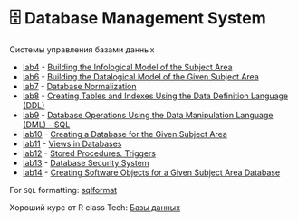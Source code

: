 # 🗄️ Database Management System


Системы управления базами данных

- [lab4](https://github.com/TemaBlag/BSU/tree/main/database_management_system/lab4) - [Building the Infological Model of the Subject Area](https://temablag.github.io/BSU/database_management_system/lab4/lab4.pdf)
- [lab6](https://github.com/TemaBlag/BSU/tree/main/database_management_system/lab6) - [Building the Datalogical Model of the Given Subject Area](https://temablag.github.io/BSU/database_management_system/lab6/lab6.pdf)
- [lab7](https://github.com/TemaBlag/BSU/tree/main/database_management_system/lab7) - [Database Normalization](https://temablag.github.io/BSU/database_management_system/lab7/lab7.pdf)
- [lab8](https://github.com/TemaBlag/BSU/tree/main/database_management_system/lab8) - [Creating Tables and Indexes Using the Data Definition Language (DDL)](https://temablag.github.io/BSU/database_management_system/lab8/lab8.pdf)
- [lab9](https://github.com/TemaBlag/BSU/tree/main/database_management_system/lab9) - [Database Operations Using the Data Manipulation Language (DML) - SQL](https://temablag.github.io/BSU/database_management_system/lab9/lab9.pdf)
- [lab10](https://github.com/TemaBlag/BSU/tree/main/database_management_system/lab10) - [Creating a Database for the Given Subject Area](https://temablag.github.io/BSU/database_management_system/lab10/lab10.pdf)
- [lab11](https://github.com/TemaBlag/BSU/tree/main/database_management_system/lab11) - [Views in Databases](https://temablag.github.io/BSU/database_management_system/lab11/lab11.pdf)
- [lab12](https://github.com/TemaBlag/BSU/tree/main/database_management_system/lab12) - [Stored Procedures. Triggers](https://temablag.github.io/BSU/database_management_system/lab12/lab12.pdf)
- [lab13](https://github.com/TemaBlag/BSU/tree/main/database_management_system/lab13) - [Database Security System](https://temablag.github.io/BSU/database_management_system/lab13/lab13.pdf)
- [lab14](https://github.com/TemaBlag/BSU/tree/main/database_management_system/lab14) - [Creating Software Objects for a Given Subject Area Database](https://temablag.github.io/BSU/database_management_system/lab14/lab14.pdf)

For `SQL` formatting: [sqlformat](https://sqlformat.org/)

Хороший курс от R class Tech: [Базы данных](https://www.youtube.com/watch?v=aHGci95Ec7c&list=PLf30vI0hEi1v435cBmZSHkr1QAJdOk9mb)
